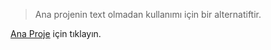 > Ana projenin text olmadan kullanımı için bir alternatiftir.

[Ana Proje](https://github.com/Tasdelenn/io.mersys.test.team1) için tıklayın.
